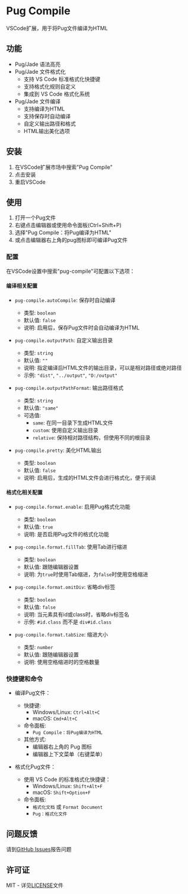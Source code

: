 # Pug Compile

VSCode扩展，用于将Pug文件编译为HTML

## 功能

- Pug/Jade 语法高亮
- Pug/Jade 文件格式化
  - 支持 VS Code 标准格式化快捷键
  - 支持格式化规则自定义
  - 集成到 VS Code 格式化系统
- Pug/Jade 文件编译
  - 支持编译为HTML
  - 支持保存时自动编译
  - 自定义输出路径和格式
  - HTML输出美化选项

## 安装

1. 在VSCode扩展市场中搜索"Pug Compile"
2. 点击安装
3. 重启VSCode

## 使用

1. 打开一个Pug文件
2. 右键点击编辑器或使用命令面板(Ctrl+Shift+P)
3. 选择"Pug Compile：将Pug编译为HTML"
4. 或点击编辑器右上角的pug图标即可编译Pug文件

### 配置

在VSCode设置中搜索"pug-compile"可配置以下选项：

#### 编译相关配置

- `pug-compile.autoCompile`: 保存时自动编译
  - 类型: `boolean`
  - 默认值: `false`
  - 说明: 启用后，保存Pug文件时会自动编译为HTML

- `pug-compile.outputPath`: 自定义输出目录
  - 类型: `string`
  - 默认值: `""`
  - 说明: 指定编译后HTML文件的输出目录，可以是相对路径或绝对路径
  - 示例: `"dist"`, `"../output"`, `"D:/output"`

- `pug-compile.outputPathFormat`: 输出路径格式
  - 类型: `string`
  - 默认值: `"same"`
  - 可选值:
    - `same`: 在同一目录下生成HTML文件
    - `custom`: 使用自定义输出目录
    - `relative`: 保持相对路径结构，但使用不同的根目录

- `pug-compile.pretty`: 美化HTML输出
  - 类型: `boolean`
  - 默认值: `false`
  - 说明: 启用后，生成的HTML文件会进行格式化，便于阅读

#### 格式化相关配置

- `pug-compile.format.enable`: 启用Pug格式化功能
  - 类型: `boolean`
  - 默认值: `true`
  - 说明: 是否启用Pug文件的格式化功能

- `pug-compile.format.fillTab`: 使用Tab进行缩进
  - 类型: `boolean`
  - 默认值: 跟随编辑器设置
  - 说明: 为`true`时使用Tab缩进，为`false`时使用空格缩进

- `pug-compile.format.omitDiv`: 省略div标签
  - 类型: `boolean`
  - 默认值: `false`
  - 说明: 当元素具有id或class时，省略div标签名
  - 示例: `#id.class` 而不是 `div#id.class`

- `pug-compile.format.tabSize`: 缩进大小
  - 类型: `number`
  - 默认值: 跟随编辑器设置
  - 说明: 使用空格缩进时的空格数量

### 快捷键和命令

- 编译Pug文件：
  - 快捷键:
    - Windows/Linux: `Ctrl+Alt+C`
    - macOS: `Cmd+Alt+C`
  - 命令面板: 
    - `Pug Compile：将Pug编译为HTML`
  - 其他方式:
    - 编辑器右上角的 Pug 图标
    - 编辑器上下文菜单（右键菜单）

- 格式化Pug文件：
  - 使用 VS Code 的标准格式化快捷键：
    - Windows/Linux: `Shift+Alt+F`
    - macOS: `Shift+Option+F`
  - 命令面板:
    - `格式化文档` 或 `Format Document`
    - `Pug：格式化文件`

## 问题反馈

请到[GitHub Issues](https://github.com/Kiraalla/pug-compile/issues)报告问题

## 许可证

MIT - 详见[LICENSE](LICENSE)文件